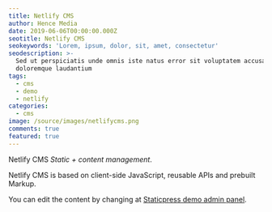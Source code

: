 ```yaml
---
title: Netlify CMS
author: Hence Media
date: 2019-06-06T00:00:00.000Z
seotitle: Netlify CMS
seokeywords: 'Lorem, ipsum, dolor, sit, amet, consectetur'
seodescription: >-
  Sed ut perspiciatis unde omnis iste natus error sit voluptatem accusantium
  doloremque laudantium
tags:
  - cms
  - demo
  - netlify
categories:
  - cms
image: /source/images/netlifycms.png
comments: true
featured: true
---
```


Netlify CMS *Static + content management*. 

Netlify CMS is based on client-side JavaScript, reusable APIs and prebuilt Markup.

You can edit the content by changing at [Staticpress demo admin panel](https://demo.staticpress.io/admin/).
